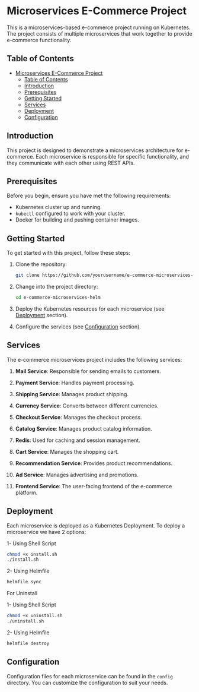 # Microservices E-Commerce Project

This is a microservices-based e-commerce project running on Kubernetes. The project consists of multiple microservices that work together to provide e-commerce functionality.

## Table of Contents

- [Microservices E-Commerce Project](#microservices-e-commerce-project)
  - [Table of Contents](#table-of-contents)
  - [Introduction](#introduction)
  - [Prerequisites](#prerequisites)
  - [Getting Started](#getting-started)
  - [Services](#services)
  - [Deployment](#deployment)
  - [Configuration](#configuration)

## Introduction

This project is designed to demonstrate a microservices architecture for e-commerce. Each microservice is responsible for specific functionality, and they communicate with each other using REST APIs.

## Prerequisites

Before you begin, ensure you have met the following requirements:

- Kubernetes cluster up and running.
- `kubectl` configured to work with your cluster.
- Docker for building and pushing container images.

## Getting Started

To get started with this project, follow these steps:

1. Clone the repository:

   ```bash
   git clone https://github.com/yourusername/e-commerce-microservices-helm.git
   ```

2. Change into the project directory:

   ```bash
   cd e-commerce-microservices-helm
   ```

3. Deploy the Kubernetes resources for each microservice (see [Deployment](#deployment) section).

4. Configure the services (see [Configuration](#configuration) section).

## Services

The e-commerce microservices project includes the following services:

1. **Mail Service**: Responsible for sending emails to customers.

2. **Payment Service**: Handles payment processing.

3. **Shipping Service**: Manages product shipping.

4. **Currency Service**: Converts between different currencies.

5. **Checkout Service**: Manages the checkout process.

6. **Catalog Service**: Manages product catalog information.

7. **Redis**: Used for caching and session management.

8. **Cart Service**: Manages the shopping cart.

9. **Recommendation Service**: Provides product recommendations.

10. **Ad Service**: Manages advertising and promotions.

11. **Frontend Service**: The user-facing frontend of the e-commerce platform.

## Deployment

Each microservice is deployed as a Kubernetes Deployment. To deploy a microservice we have 2 options:

1- Using Shell Script
   
```bash
chmod +x install.sh
./install.sh 
```
2- Using Helmfile
```bash
helmfile sync
```

For Uninstall

1- Using Shell Script
   
```bash
chmod +x uninstall.sh
./uninstall.sh 
```
2- Using Helmfile
```bash
helmfile destroy
```

## Configuration

Configuration files for each microservice can be found in the `config` directory. You can customize the configuration to suit your needs.

